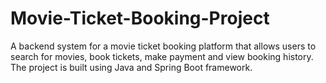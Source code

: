 # Movie-Ticket-Booking-Project

 A backend system for a movie ticket booking platform that allows users to search for movies, book tickets, make payment and view booking history. The project is built using Java and Spring Boot framework.
